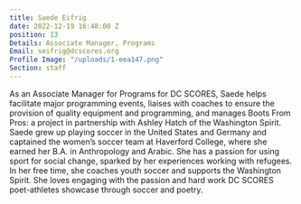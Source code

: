 ```yaml
---
title: Saede Eifrig
date: 2022-12-19 16:48:00 Z
position: 13
Details: Associate Manager, Programs
Email: seifrig@dcscores.org
Profile Image: "/uploads/1-eea147.png"
Section: staff
---
```


As an Associate Manager for Programs for DC SCORES, Saede helps facilitate major programming events, liaises with coaches to ensure the provision of quality equipment and programming, and manages Boots From Pros: a project in partnership with Ashley Hatch of the Washington Spirit. Saede grew up playing soccer in the United States and Germany and captained the women’s soccer team at Haverford College, where she earned her B.A. in Anthropology and Arabic. She has a passion for using sport for social change, sparked by her experiences working with refugees. In her free time, she coaches youth soccer and supports the Washington Spirit. She loves engaging with the passion and hard work DC SCORES poet-athletes showcase through soccer and poetry.